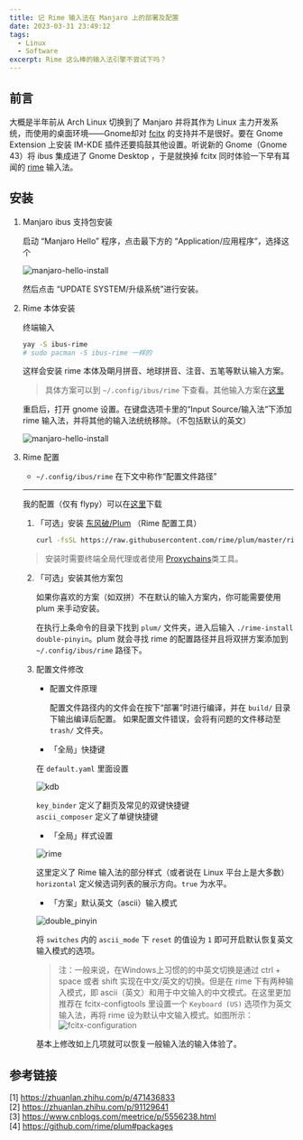 ```yaml
---
title: 记 Rime 输入法在 Manjaro 上的部署及配置
date: 2023-03-31 23:49:12
tags: 
  - Linux
  - Software
excerpt: Rime 这么棒的输入法引擎不尝试下吗？
---
```


## 前言

大概是半年前从 Arch Linux 切换到了 Manjaro 并将其作为 Linux 主力开发系统，而使用的桌面环境——Gnome却对 [fcitx](https://fcitx-im.org/wiki/Fcitx/zh-hans) 的支持并不是很好。要在 Gnome Extension 上安装 IM-KDE 插件还要捣鼓其他设置。听说新的 Gnome（Gnome 43）将 ibus 集成进了 Gnome Desktop ，于是就换掉 fcitx 同时体验一下早有耳闻的 [rime](https://rime.im/) 输入法。

## 安装

1. Manjaro ibus 支持包安装

    启动 “Manjaro Hello” 程序，点击最下方的 “Application/应用程序”，选择这个

    ![manjaro-hello-install](manjaro-hello-install.png)

    然后点击 “UPDATE SYSTEM/升级系统”进行安装。

2. Rime 本体安装

    终端输入

    ```bash
    yay -S ibus-rime
    # sudo pacman -S ibus-rime 一样的

    ```

    这样会安装 rime 本体及朙月拼音、地球拼音、注音、五笔等默认输入方案。

    > 具体方案可以到 `~/.config/ibus/rime` 下查看。其他输入方案在[这里](https://github.com/rime/plum#packages)

    重启后，打开 gnome 设置。在键盘选项卡里的“Input Source/输入法”下添加 rime 输入法，并将其他的输入法统统移除。（不包括默认的英文）

    <!-- ![manjaro-hello-install](add-im.png) -->

    ![manjaro-hello-install](keyboard-add.png)

3. Rime 配置

    - `~/.config/ibus/rime` 在下文中称作“配置文件路径”

    ---

    我的配置（仅有 flypy）可以在[这里](https://github.com/NekoRectifier/dot-files/tree/main/.local/share/fcitx5/rime)下载

    1. 「可选」安装 [东风破/Plum](https://github.com/rime/plum) （Rime 配置工具）

        ```bash
        curl -fsSL https://raw.githubusercontent.com/rime/plum/master/rime-install | bash
        ```

    > 安装时需要终端全局代理或者使用 [Proxychains](https://github.com/haad/proxychains)类工具。

    2. 「可选」安装其他方案包

        如果你喜欢的方案（如双拼）不在默认的输入方案内，你可能需要使用 plum 来手动安装。

        在执行上条命令的目录下找到 `plum/` 文件夹，进入后输入 `./rime-install double-pinyin`。plum 就会寻找 rime 的配置路径并且将双拼方案添加到 `~/.config/ibus/rime` 路径下。

    3. 配置文件修改

        - 配置文件原理

            配置文件路径内的文件会在按下“部署”时进行编译，并在 `build/` 目录下输出编译后配置。
            如果配置文件错误，会将有问题的文件移动至 `trash/` 文件夹。

        - 「全局」快捷键

        在 `default.yaml` 里面设置

        ![kdb](kbd.png)

        `key_binder` 定义了翻页及常见的双键快捷键  
        `ascii_composer` 定义了单键快捷键

        - 「全局」样式设置

        ![rime](rime.png)

        这里定义了 Rime 输入法的部分样式（或者说在 Linux 平台上是大多数）  
        `horizontal` 定义候选词列表的展示方向。`true` 为水平。

        - 「方案」默认英文（ascii）输入模式

        ![double_pinyin](double_pinyin.png)

        将 `switches` 内的 `ascii_mode` 下 `reset` 的值设为 `1` 即可开启默认恢复英文输入模式的选项。  
        
        > 注：一般来说，在Windows上习惯的的中英文切换是通过 ctrl + space 或者 shift 实现在中文/英文的切换。但是在 rime 下有两种输入模式，即 ascii（英文）和用于中文输入的中文模式。在这里更加推荐在 fcitx-configtools 里设置一个 `Keyboard (US)` 选项作为英文输入法，再将 rime 设为默认中文输入模式。如图所示：
        ![fcitx-configuration](image.png)

        基本上修改如上几项就可以恢复一般输入法的输入体验了。

## 参考链接

[1] <https://zhuanlan.zhihu.com/p/471436833>  
[2] <https://zhuanlan.zhihu.com/p/91129641>  
[3] <https://www.cnblogs.com/meetrice/p/5556238.html>  
[4] <https://github.com/rime/plum#packages>
